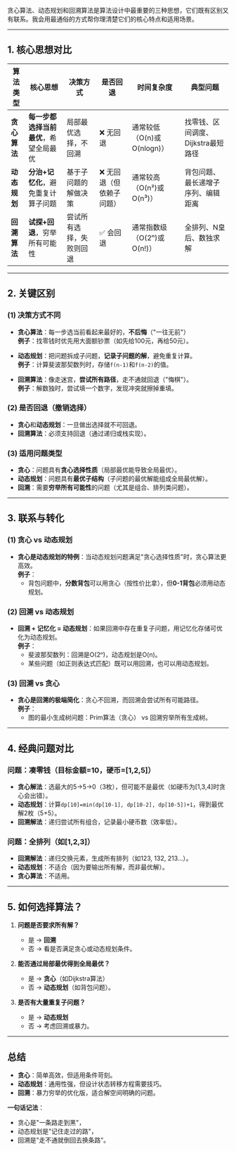 贪心算法、动态规划和回溯算法是算法设计中最重要的三种思想，它们既有区别又有联系。我会用最通俗的方式帮你理清楚它们的核心特点和适用场景。

---

## **1. 核心思想对比**
| 算法类型 | 核心思想 | 决策方式 | 是否回退 | 时间复杂度 | 典型问题 |
|----------|---------|----------|----------|------------|----------|
| **贪心算法** | **每一步都选择当前最优**，希望全局最优 | 局部最优选择，不回溯 | ❌ 无回退 | 通常较低（O(n)或O(nlogn)） | 找零钱、区间调度、Dijkstra最短路径 |
| **动态规划** | **分治+记忆化**，避免重复计算子问题 | 基于子问题的解做决策 | ❌ 无回退（但依赖子问题） | 通常较高（O(n²)或O(n³)） | 背包问题、最长递增子序列、编辑距离 |
| **回溯算法** | **试探+回退**，穷举所有可能性 | 尝试所有选择，失败则回退 | ✅ 会回退 | 通常指数级（O(2ⁿ)或O(n!)） | 全排列、N皇后、数独求解 |

---

## **2. 关键区别**
### **(1) 决策方式不同**
- **贪心算法**：每一步选当前看起来最好的，**不后悔**（"一往无前"）  
  **例子**：找零钱时优先用大面额钞票（如先给100元，再给50元）。

- **动态规划**：把问题拆成子问题，**记录子问题的解**，避免重复计算。  
  **例子**：计算斐波那契数列时，存储`f(n-1)`和`f(n-2)`的值。

- **回溯算法**：像走迷宫，**尝试所有路径**，走不通就回退（"悔棋"）。  
  **例子**：解数独时，尝试填一个数字，发现冲突就擦掉重填。

### **(2) 是否回退（撤销选择）**
- **贪心**和**动态规划**：一旦做出选择就不可回退。  
- **回溯算法**：必须支持回退（通过递归或栈实现）。

### **(3) 适用问题类型**
- **贪心**：问题具有**贪心选择性质**（局部最优能导致全局最优）。  
- **动态规划**：问题具有**最优子结构**（子问题的最优解能组成全局最优解）。  
- **回溯**：需要**穷举所有可能性**的问题（尤其是组合、排列类问题）。

---

## **3. 联系与转化**
### **(1) 贪心 vs 动态规划**
- **贪心是动态规划的特例**：当动态规划问题满足"贪心选择性质"时，贪心算法更高效。  
  **例子**：  
  - 背包问题中，**分数背包**可以用贪心（按性价比拿），但**0-1背包**必须用动态规划。

### **(2) 回溯 vs 动态规划**
- **回溯 + 记忆化 = 动态规划**：如果回溯中存在重复子问题，用记忆化存储可优化为动态规划。  
  **例子**：  
  - 斐波那契数列：回溯是O(2ⁿ)，动态规划是O(n)。  
  - 某些问题（如正则表达式匹配）既可以用回溯，也可以用动态规划。

### **(3) 回溯 vs 贪心**
- **贪心是回溯的极端简化**：贪心不回溯，而回溯会尝试所有可能路径。  
  **例子**：  
  - 图的最小生成树问题：Prim算法（贪心） vs 回溯穷举所有生成树。

---

## **4. 经典问题对比**
### **问题：凑零钱（目标金额=10，硬币=[1,2,5]）**
- **贪心解法**：选最大的5→5→0（3枚），但可能不是最优（如硬币为[1,3,4]时贪心会出错）。  
- **动态规划**：计算`dp[10]=min(dp[10-1], dp[10-2], dp[10-5])+1`，得到最优解2枚（5+5）。  
- **回溯解法**：递归尝试所有组合，记录最小硬币数（效率低）。

### **问题：全排列（如[1,2,3]）**
- **回溯解法**：递归交换元素，生成所有排列（如123, 132, 213...）。  
- **动态规划**：不适合（因为要输出所有解，而非最优解）。  
- **贪心算法**：不适用。

---

## **5. 如何选择算法？**
1. **问题是否要求所有解？**  
   - 是 → **回溯**  
   - 否 → 看是否满足贪心或动态规划条件。

2. **能否通过局部最优得到全局最优？**  
   - 是 → **贪心**（如Dijkstra算法）  
   - 否 → **动态规划**（如背包问题）。

3. **是否有大量重复子问题？**  
   - 是 → **动态规划**  
   - 否 → 考虑回溯或暴力。

---

## **总结**
- **贪心**：简单高效，但适用条件苛刻。  
- **动态规划**：通用性强，但设计状态转移方程需要技巧。  
- **回溯**：暴力穷举的优化版，适合解空间明确的问题。  

**一句话记法**：  
- 贪心是"一条路走到黑"，  
- 动态规划是"记住走过的路"，  
- 回溯是"走不通就倒回去换条路"。
